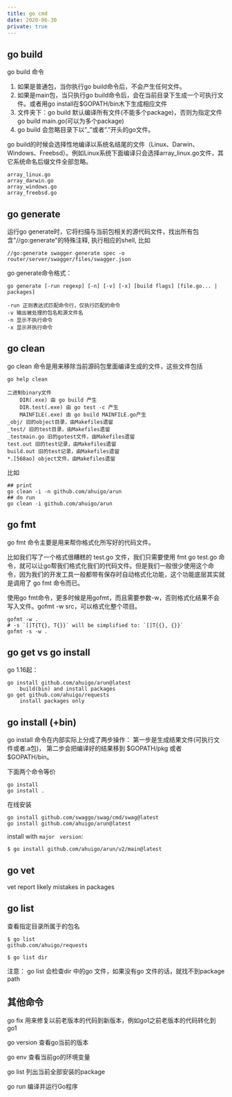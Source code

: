 ```yaml
---
title: go cmd
date: 2020-06-30
private: true
---
```

## go build
go build 命令

1. 如果是普通包，当你执行go build命令后，不会产生任何文件。
2. 如果是main包，当只执行go build命令后，会在当前目录下生成一个可执行文件。或者用go install在$GOPATH/bin木下生成相应文件
3. 文件夹下：go build 默认编译所有文件(不能多个package)，否则为指定文件 go build main.go(可以为多个package)
4. go build 会忽略目录下以”_”或者”.”开头的go文件。

go build的时候会选择性地编译以系统名结尾的文件（Linux、Darwin、Windows、Freebsd）。例如Linux系统下面编译只会选择array_linux.go文件，其它系统命名后缀文件全部忽略。

    array_linux.go 
    array_darwin.go 
    array_windows.go 
    array_freebsd.go

## go generate
运行go generate时，它将扫描与当前包相关的源代码文件，找出所有包含"//go:generate"的特殊注释, 执行相应的shell, 比如

    //go:generate swagger generate spec -o router/server/swagger/files/swagger.json

go generate命令格式：

    go generate [-run regexp] [-n] [-v] [-x] [build flags] [file.go... | packages]

    -run 正则表达式匹配命令行，仅执行匹配的命令
    -v 输出被处理的包名和源文件名
    -n 显示不执行命令
    -x 显示并执行命令

## go clean
go clean 命令是用来移除当前源码包里面编译生成的文件，这些文件包括

    go help clean

    二进制binary文件
        DIR(.exe) 由 go build 产生
        DIR.test(.exe) 由 go test -c 产生
        MAINFILE(.exe) 由 go build MAINFILE.go产生
    _obj/ 旧的object目录，由Makefiles遗留
    _test/ 旧的test目录，由Makefiles遗留
    _testmain.go 旧的gotest文件，由Makefiles遗留
    test.out 旧的test记录，由Makefiles遗留
    build.out 旧的test记录，由Makefiles遗留
    *.[568ao] object文件，由Makefiles遗留

比如

    ## print
    go clean -i -n github.com/ahuigo/arun
    ## do run
    go clean -i github.com/ahuigo/arun

## go fmt
go fmt 命令主要是用来帮你格式化所写好的代码文件。

比如我们写了一个格式很糟糕的 test.go 文件，我们只需要使用 fmt go test.go 命令，就可以让go帮我们格式化我们的代码文件。但是我们一般很少使用这个命令，因为我们的开发工具一般都带有保存时自动格式化功能，这个功能底层其实就是调用了 go fmt 命令而已。

使用go fmt命令，更多时候是用gofmt，而且需要参数-w，否则格式化结果不会写入文件。gofmt -w src，可以格式化整个项目。

    gofmt -w .
    # -s `[]T{T{}, T{}}` will be simplified to: `[]T{{}, {}}`
    gofmt -s -w .

## go get vs go install
go 1.16起：

    go install github.com/ahuigo/arun@latest
        build(bin) and install packages
    go get github.com/ahuigo/requests
        install packages only

## go install (+bin)
go install 命令在内部实际上分成了两步操作：
第一步是生成结果文件(可执行文件或者.a包)，
第二步会把编译好的结果移到 $GOPATH/pkg 或者 $GOPATH/bin。

下面两个命令等价

    go install
    go install .

在线安装

    go install github.com/swaggo/swag/cmd/swag@latest
    go install github.com/ahuigo/arun@latest

install with `major　version`:

    $ go install github.com/ahuigo/arun/v2/main@latest

## go vet
vet         report likely mistakes in packages

## go list 
查看指定目录所属于的包名

    $ go list
    github.com/ahuigo/requests

    $ go list dir

注意： go list 会检查dir 中的go 文件，如果没有go 文件的话，就找不到package path

## 其他命令
go fix 用来修复以前老版本的代码到新版本，例如go1之前老版本的代码转化到go1

go version 查看go当前的版本

go env 查看当前go的环境变量

go list 列出当前全部安装的package

go run 编译并运行Go程序